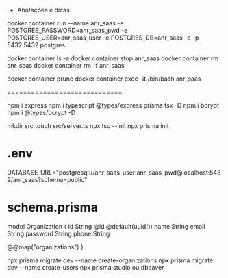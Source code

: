 - Anotações e dicas

docker container run --name anr_saas -e POSTGRES_PASSWORD=anr_saas_pwd -e POSTGRES_USER=anr_saas_user -e POSTGRES_DB=anr_saas -d -p 5432:5432 postgres

docker container ls -a
docker container stop anr_saas
docker container rm anr_saas
docker container rm -f anr_saas

docker container prune
docker container exec -it /bin/bash anr_saas

=============================

npm i express
npm i typescript @types/express prisma tsx -D
npm i bcrypt
npm i @types/bcrypt -D

mkdir src
touch src/server.ts
npx tsc --init
npx prisma init

# .env

DATABASE_URL="postgresql://anr_saas_user:anr_saas_pwd@localhost:5432/anr_saas?schema=public"

# schema.prisma

model Organization {
id String @id @default(uuid())
name String
email String
password String
phone String

@@map("organizations")
}

npx prisma migrate dev --name create-organizations
npx prisma migrate dev --name create-users
npx prisma studio
ou
dbeaver
